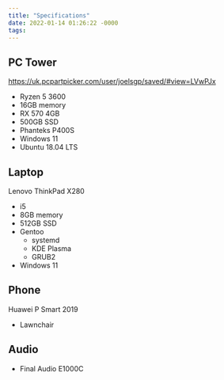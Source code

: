 ```yaml
---
title: "Specifications"
date: 2022-01-14 01:26:22 -0000
tags:
---
```


## PC Tower

<https://uk.pcpartpicker.com/user/joelsgp/saved/#view=LVwPJx>

- Ryzen 5 3600
- 16GB memory
- RX 570 4GB
- 500GB SSD
- Phanteks P400S
- Windows 11
- Ubuntu 18.04 LTS

## Laptop

Lenovo ThinkPad X280
- i5
- 8GB memory
- 512GB SSD
- Gentoo
    - systemd
    - KDE Plasma
    - GRUB2
- Windows 11

## Phone

Huawei P Smart 2019
- Lawnchair

## Audio

- Final Audio E1000C
